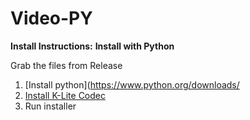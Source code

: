 # Video-PY
**Install Instructions:**
**Install with Python**

Grab the files from Release

1. [Install python](https://www.python.org/downloads/
2. [Install K-Lite Codec](https://codecguide.com/download_kl.htm)
3. Run installer
